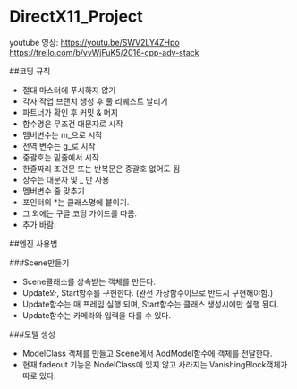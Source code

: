# DirectX11_Project

youtube 영상: https://youtu.be/SWV2LY4ZHpo  
https://trello.com/b/vvWjFuK5/2016-cpp-adv-stack

##코딩 규칙
* 절대 마스터에 푸시하지 않기
* 각자 작업 브랜치 생성 후 풀 리퀘스트 날리기
* 파트너가 확인 후 커밋 & 머지
* 함수명은 무조건 대문자로 시작
* 멤버변수는 m_으로 시작
* 전역 변수는 g_로 시작
* 중괄호는 밑줄에서 시작
* 한줄짜리 조건문 또는 반복문은 중괄호 없어도 됨
* 상수는 대문자 및 _ 만 사용
* 멤버변수 줄 맞추기
* 포인터의 *는 클래스명에 붙이기.
* 그 외에는 구글 코딩 가이드를 따름. 
* 추가 바람.


##엔진 사용법  
  
###Scene만들기
* Scene클래스를 상속받는 객체를 만든다.
* Update와, Start함수를 구현한다. (완전 가상함수이므로 반드시 구현해야함.)
* Update함수는 매 프레임 실행 되며, Start함수는 클래스 생성시에만 실행 된다.
* Update함수는 카메라와 입력을 다룰 수 있다.

###모델 생성
* ModelClass 객체를 만들고 Scene에서 AddModel함수에 객체를 전달한다.
* 현재 fadeout 기능은 NodelClass에 있지 않고 사라지는 VanishingBlock객체가 따로 있다.
